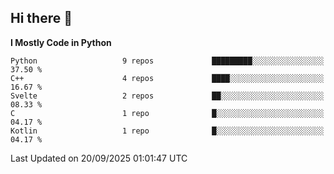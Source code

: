 ## Hi there 👋

<!--START_SECTION:waka-->
**I Mostly Code in Python** 

```text
Python                   9 repos             █████████░░░░░░░░░░░░░░░░   37.50 % 
C++                      4 repos             ████░░░░░░░░░░░░░░░░░░░░░   16.67 % 
Svelte                   2 repos             ██░░░░░░░░░░░░░░░░░░░░░░░   08.33 % 
C                        1 repo              █░░░░░░░░░░░░░░░░░░░░░░░░   04.17 % 
Kotlin                   1 repo              █░░░░░░░░░░░░░░░░░░░░░░░░   04.17 % 
```




 Last Updated on 20/09/2025 01:01:47 UTC
<!--END_SECTION:waka-->
